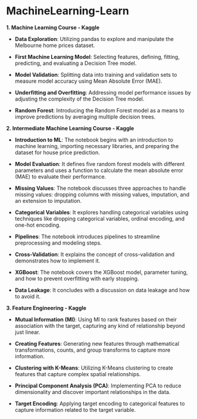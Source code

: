 # MachineLearning-Learn

**1. Machine Learning Course - Kaggle**

- **Data Exploration**: Utilizing pandas to explore and manipulate the Melbourne home prices dataset.

- **First Machine Learning Model**: Selecting features, defining, fitting, predicting, and evaluating a Decision Tree model.

- **Model Validation**: Splitting data into training and validation sets to measure model accuracy using Mean Absolute Error (MAE).

- **Underfitting and Overfitting**: Addressing model performance issues by adjusting the complexity of the Decision Tree model.

- **Random Forest**: Introducing the Random Forest model as a means to improve predictions by averaging multiple decision trees.

**2. Intermediate Machine Learning Course - Kaggle**

- **Introduction to ML**: The notebook begins with an introduction to machine learning, importing necessary libraries, and preparing the dataset for house price prediction.

- **Model Evaluation**: It defines five random forest models with different parameters and uses a function to calculate the mean absolute error (MAE) to evaluate their performance.

- **Missing Values**: The notebook discusses three approaches to handle missing values: dropping columns with missing values, imputation, and an extension to imputation.

- **Categorical Variables**: It explores handling categorical variables using techniques like dropping categorical variables, ordinal encoding, and one-hot encoding.

- **Pipelines**: The notebook introduces pipelines to streamline preprocessing and modeling steps.

- **Cross-Validation**: It explains the concept of cross-validation and demonstrates how to implement it.

- **XGBoost**: The notebook covers the XGBoost model, parameter tuning, and how to prevent overfitting with early stopping.

- **Data Leakage**: It concludes with a discussion on data leakage and how to avoid it.

**3. Feature Engineering - Kaggle**

- **Mutual Information (MI)**: Using MI to rank features based on their association with the target, capturing any kind of relationship beyond just linear.

- **Creating Features**: Generating new features through mathematical transformations, counts, and group transforms to capture more information.

- **Clustering with K-Means**: Utilizing K-Means clustering to create features that capture complex spatial relationships.

- **Principal Component Analysis (PCA)**: Implementing PCA to reduce dimensionality and discover important relationships in the data.
  
- **Target Encoding**: Applying target encoding to categorical features to capture information related to the target variable.
